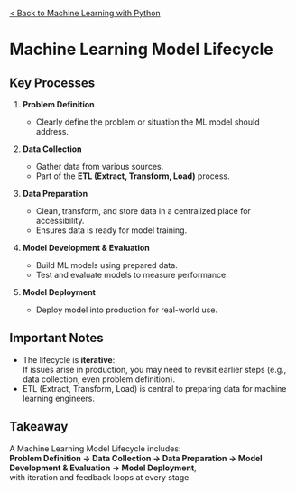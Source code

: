 [< Back to Machine Learning with Python](../README.md)

# Machine Learning Model Lifecycle

## Key Processes

1. **Problem Definition**

   - Clearly define the problem or situation the ML model should address.

2. **Data Collection**

   - Gather data from various sources.
   - Part of the **ETL (Extract, Transform, Load)** process.

3. **Data Preparation**

   - Clean, transform, and store data in a centralized place for accessibility.
   - Ensures data is ready for model training.

4. **Model Development & Evaluation**

   - Build ML models using prepared data.
   - Test and evaluate models to measure performance.

5. **Model Deployment**
   - Deploy model into production for real-world use.

## Important Notes

- The lifecycle is **iterative**:  
  If issues arise in production, you may need to revisit earlier steps (e.g., data collection, even problem definition).
- ETL (Extract, Transform, Load) is central to preparing data for machine learning engineers.

## Takeaway

A Machine Learning Model Lifecycle includes:  
**Problem Definition → Data Collection → Data Preparation → Model Development & Evaluation → Model Deployment**,  
with iteration and feedback loops at every stage.
